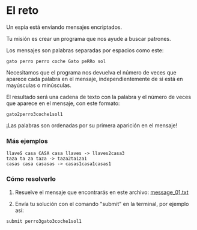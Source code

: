 # **El reto**

Un espía está enviando mensajes encriptados.

Tu misión es crear un programa que nos ayude a buscar patrones.

Los mensajes son palabras separadas por espacios como este:

```
gato perro perro coche Gato peRRo sol
```

Necesitamos que el programa nos devuelva el número de veces que aparece cada palabra en el mensaje, independientemente de si está en mayúsculas o minúsculas.

El resultado será una cadena de texto con la palabra y el número de veces que aparece en el mensaje, con este formato:

```
gato2perro3coche1sol1
```

¡Las palabras son ordenadas por su primera aparición en el mensaje!

### **Más ejemplos**

```
llaveS casa CASA casa llaves -> llaves2casa3
taza ta za taza -> taza2ta1za1
casas casa casasas -> casas1casa1casas1
```

### **Cómo resolverlo**

1. Resuelve el mensaje que encontrarás en este archivo: [message_01.txt](./message_01.txt)

2. Envía tu solución con el comando "submit" en la terminal, por ejemplo así:

```
submit perro3gato3coche1sol1
```
